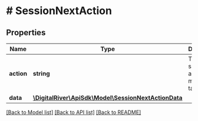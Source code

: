 # # SessionNextAction

## Properties

Name | Type | Description | Notes
------------ | ------------- | ------------- | -------------
**action** | **string** | The specific action that must be taken. | [optional] [readonly]
**data** | [**\DigitalRiver\ApiSdk\Model\SessionNextActionData**](SessionNextActionData.md) |  | [optional]

[[Back to Model list]](../../README.md#models) [[Back to API list]](../../README.md#endpoints) [[Back to README]](../../README.md)
